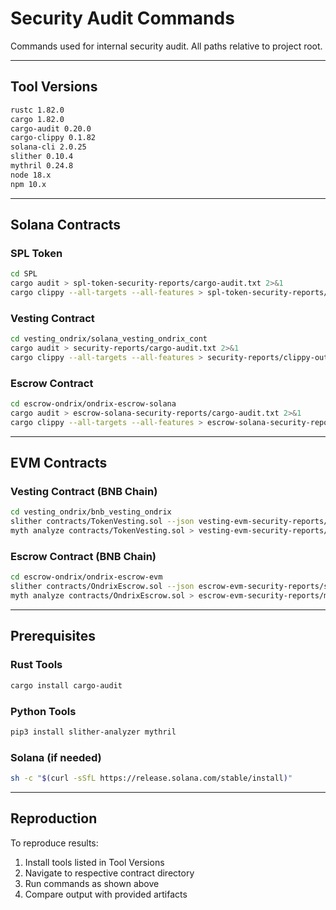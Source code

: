 # Security Audit Commands

Commands used for internal security audit. All paths relative to project root.

---

## Tool Versions

```bash
rustc 1.82.0
cargo 1.82.0
cargo-audit 0.20.0
cargo-clippy 0.1.82
solana-cli 2.0.25
slither 0.10.4
mythril 0.24.8
node 18.x
npm 10.x
```

---

## Solana Contracts

### SPL Token

```bash
cd SPL
cargo audit > spl-token-security-reports/cargo-audit.txt 2>&1
cargo clippy --all-targets --all-features > spl-token-security-reports/clippy-output.txt 2>&1
```

### Vesting Contract

```bash
cd vesting_ondrix/solana_vesting_ondrix_cont
cargo audit > security-reports/cargo-audit.txt 2>&1
cargo clippy --all-targets --all-features > security-reports/clippy-output.txt 2>&1
```

### Escrow Contract

```bash
cd escrow-ondrix/ondrix-escrow-solana
cargo audit > escrow-solana-security-reports/cargo-audit.txt 2>&1
cargo clippy --all-targets --all-features > escrow-solana-security-reports/clippy-output.txt 2>&1
```

---

## EVM Contracts

### Vesting Contract (BNB Chain)

```bash
cd vesting_ondrix/bnb_vesting_ondrix
slither contracts/TokenVesting.sol --json vesting-evm-security-reports/slither-report.json > vesting-evm-security-reports/slither-report.txt 2>&1
myth analyze contracts/TokenVesting.sol > vesting-evm-security-reports/mythril-report.txt 2>&1
```

### Escrow Contract (BNB Chain)

```bash
cd escrow-ondrix/ondrix-escrow-evm
slither contracts/OndrixEscrow.sol --json escrow-evm-security-reports/slither-report.json > escrow-evm-security-reports/slither-report.txt 2>&1
myth analyze contracts/OndrixEscrow.sol > escrow-evm-security-reports/mythril-report.txt 2>&1
```

---

## Prerequisites

### Rust Tools

```bash
cargo install cargo-audit
```

### Python Tools

```bash
pip3 install slither-analyzer mythril
```

### Solana (if needed)

```bash
sh -c "$(curl -sSfL https://release.solana.com/stable/install)"
```

---

## Reproduction

To reproduce results:

1. Install tools listed in Tool Versions
2. Navigate to respective contract directory
3. Run commands as shown above
4. Compare output with provided artifacts



